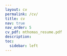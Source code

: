 ```yaml
---
layout: cv
permalink: /cv/
title: cv
nav: true
nav_order: 5
cv_pdf: mthomas_resume.pdf
description: 
toc:
  sidebar: left
---
```

